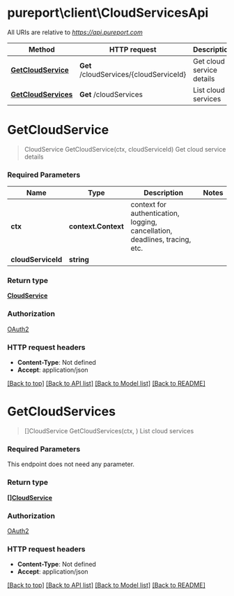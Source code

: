 # pureport\client\CloudServicesApi

All URIs are relative to *https://api.pureport.com*

Method | HTTP request | Description
------------- | ------------- | -------------
[**GetCloudService**](CloudServicesApi.md#GetCloudService) | **Get** /cloudServices/{cloudServiceId} | Get cloud service details
[**GetCloudServices**](CloudServicesApi.md#GetCloudServices) | **Get** /cloudServices | List cloud services


# **GetCloudService**
> CloudService GetCloudService(ctx, cloudServiceId)
Get cloud service details



### Required Parameters

Name | Type | Description  | Notes
------------- | ------------- | ------------- | -------------
 **ctx** | **context.Context** | context for authentication, logging, cancellation, deadlines, tracing, etc.
  **cloudServiceId** | **string**|  | 

### Return type

[**CloudService**](CloudService.md)

### Authorization

[OAuth2](../README.md#OAuth2)

### HTTP request headers

 - **Content-Type**: Not defined
 - **Accept**: application/json

[[Back to top]](#) [[Back to API list]](../README.md#documentation-for-api-endpoints) [[Back to Model list]](../README.md#documentation-for-models) [[Back to README]](../README.md)

# **GetCloudServices**
> []CloudService GetCloudServices(ctx, )
List cloud services



### Required Parameters
This endpoint does not need any parameter.

### Return type

[**[]CloudService**](CloudService.md)

### Authorization

[OAuth2](../README.md#OAuth2)

### HTTP request headers

 - **Content-Type**: Not defined
 - **Accept**: application/json

[[Back to top]](#) [[Back to API list]](../README.md#documentation-for-api-endpoints) [[Back to Model list]](../README.md#documentation-for-models) [[Back to README]](../README.md)

